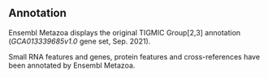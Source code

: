 Annotation
----------

Ensembl Metazoa displays the original TIGMIC Group[2,3] annotation (*GCA013339685v1.0* gene set, Sep. 2021).

Small RNA features and genes, protein features and cross-references have been
annotated by Ensembl Metazoa.
